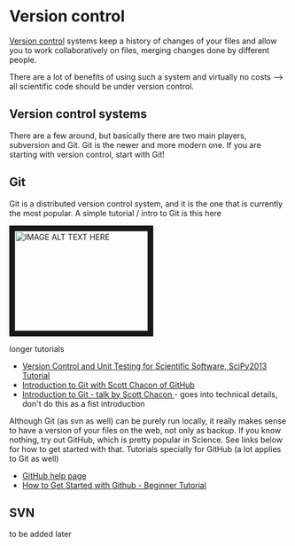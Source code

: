 # Version control 

[Version control](http://en.wikipedia.org/wiki/Revision_control) systems keep a history of changes of your files and allow you to work collaboratively on files, merging changes done by different people. 

There are a lot of benefits of using such a system and virtually no costs --> all scientific code should be under version control. 

## Version control systems

There are a few around, but basically there are two main players, subversion and Git. Git is the newer and more modern one. If you are starting with version control, start with Git!

## Git 

Git is a distributed version control system, and it is the one that is currently the most popular. A simple tutorial / intro to Git is this here

<a href="http://www.youtube.com/watch?feature=player_embedded&v=Y9XZQO1n_7c
" target="_blank"><img src="http://img.youtube.com/vi/Y9XZQO1n_7c/0.jpg" 
alt="IMAGE ALT TEXT HERE" width="240" height="180" border="10" /></a>

longer tutorials

* [Version Control and Unit Testing for Scientific Software, SciPy2013 Tutorial](http://www.youtube.com/watch?v=T0BE9ApIegc)
* [Introduction to Git with Scott Chacon of GitHub](http://www.youtube.com/watch?v=ZDR433b0HJY)
* [Introduction to Git - talk by Scott Chacon ](http://www.youtube.com/watch?v=xbLVvrb2-fY) - goes into technical details, don't do this as a fist introduction

Although Git (as svn as well) can be purely run locally, it really makes sense to have a version of your files on the web, not only as backup. If you know nothing, try out GitHub, which is pretty popular in Science. See links below for how to get started with that. Tutorials specially for GitHub (a lot applies to Git as well)

* [GitHub help page](https://help.github.com/)
* [How to Get Started with Github - Beginner Tutorial ](http://www.youtube.com/watch?v=73I5dRucCds)

## SVN

to be added later 